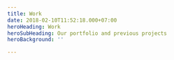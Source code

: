 ```yaml
---
title: Work
date: 2018-02-10T11:52:18.000+07:00
heroHeading: Work
heroSubHeading: Our portfolio and previous projects
heroBackground: ''

---
```

